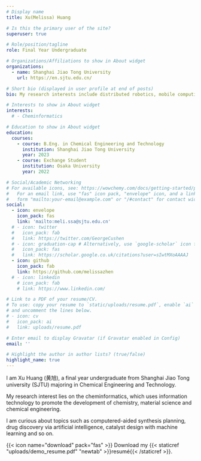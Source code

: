 ```yaml
---
# Display name
title: Xu(Melissa) Huang

# Is this the primary user of the site?
superuser: true

# Role/position/tagline
role: Final Year Undergraduate

# Organizations/Affiliations to show in About widget
organizations:
  - name: Shanghai Jiao Tong University
    url: https://en.sjtu.edu.cn/

# Short bio (displayed in user profile at end of posts)
bio: My research interests include distributed robotics, mobile computing and programmable matter.

# Interests to show in About widget
interests:
  # - Cheminformatics

# Education to show in About widget
education:
  courses:
    - course: B.Eng. in Chemical Engineering and Technology
      institution: Shanghai Jiao Tong University
      year: 2023
    - course: Exchange Student
      institution: Osaka University
      year: 2022

# Social/Academic Networking
# For available icons, see: https://wowchemy.com/docs/getting-started/page-builder/#icons
#   For an email link, use "fas" icon pack, "envelope" icon, and a link in the
#   form "mailto:your-email@example.com" or "/#contact" for contact widget.
social:
  - icon: envelope
    icon_pack: fas
    link: 'mailto:meli.ssa@sjtu.edu.cn'
  # - icon: twitter
  #   icon_pack: fab
  #   link: https://twitter.com/GeorgeCushen
  # - icon: graduation-cap # Alternatively, use `google-scholar` icon from `ai` icon pack
  #   icon_pack: fas
  #   link: https://scholar.google.co.uk/citations?user=sIwtMXoAAAAJ
  - icon: github
    icon_pack: fab
    link: https://github.com/melissazhen
  # - icon: linkedin
    # icon_pack: fab
    # link: https://www.linkedin.com/

# Link to a PDF of your resume/CV.
# To use: copy your resume to `static/uploads/resume.pdf`, enable `ai` icons in `params.toml`,
# and uncomment the lines below.
# - icon: cv
#   icon_pack: ai
#   link: uploads/resume.pdf

# Enter email to display Gravatar (if Gravatar enabled in Config)
email: ''

# Highlight the author in author lists? (true/false)
highlight_name: true
---
```


I am Xu Huang (黄旭), a final year undergraduate from Shanghai Jiao Tong university (SJTU) majoring in Chemical Engineering and Technology.

My research interest lies on the cheminformatics, which uses information technology to promote the development of chemistry, material science and chemical engineering.

I am curious about topics such as computered-aided synthesis planning, drug discovery via artificial intelligence, catalyst design with machine learning and so on.

{{< icon name="download" pack="fas" >}} Download my {{< staticref "uploads/demo_resume.pdf" "newtab" >}}resumé{{< /staticref >}}.
